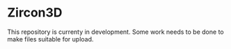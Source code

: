 # Zircon3D
This repository is currenty in development.
Some work needs to be done to make files suitable for upload.
